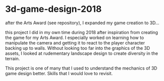 # 3d-game-design-2018
after the Arts Award (see repository), I expanded my game creation to 3D...

this project I did in my own time during 2018 after inspiration from creating the game for my Arts Award. 
I especially worked on learning how to manipulate the camera and getting it to react to the player character backing up to walls.
Without looking too far into the graphics of the 3D assets, I looked at rudementary landscape design to create diversity in the terrain.

This project is one of many that I used to understand the mechanics of 3D game design better. Skills that I would love to revisit.
